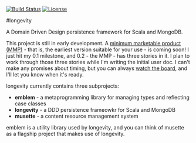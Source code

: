 [![Build
Status](https://travis-ci.org/sullivan-/longevity.svg?branch=master)](https://travis-ci.org/sullivan-/longevity.svg)
[![License](http://img.shields.io/:license-Apache%202-brightgreen.svg)](http://www.apache.org/licenses/LICENSE-2.0.txt)

#longevity

A Domain Driven Design persistence framework for Scala and MongoDB.

This project is still in early development. A [minimum marketable
product
(MMP)](http://www.romanpichler.com/blog/minimum-viable-product-and-minimal-marketable-product/)
\- that is, the earliest version suitable for your use - is coming soon! I just hit my 0.1 milestone,
and 0.2 - the MMP - has three stories in it. I plan to work through those three stories while I'm
writing the initial user doc. I can't make any promises about timing, but you can always [watch the board](https://www.pivotaltracker.com/n/projects/1231978), and I'll let you know when it's ready.

longevity currently contains three subprojects:

- **emblem** - a metaprogramming library for managing types and reflecting case classes
- **longevity** - a DDD persistence frameowkr for Scala and MongoDB
- **musette** - a content resource management system

emblem is a utility library used by longevity, and you can think of
musette as a flagship project that makes use of longevity.
